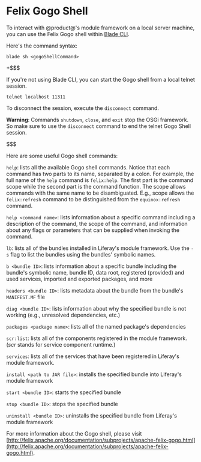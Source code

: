 # Felix Gogo Shell [](id=using-the-felix-gogo-shell)

To interact with @product@'s module framework on a local server machine, you can
use the Felix Gogo shell within [Blade CLI](/develop/tutorials/-/knowledge_base/7-0/blade-cli).

Here's the command syntax:

    blade sh <gogoShellCommand>

+$$$

If you're not using Blade CLI, you can start the Gogo shell from a local telnet
session. 

    telnet localhost 11311

To disconnect the session, execute the `disconnect` command. 

**Warning**: Commands  `shutdown`, `close`, and `exit` stop the OSGi framework.
So make sure to use the `disconnect` command to end the telnet Gogo Shell
session. 

$$$

Here are some useful Gogo shell commands:

`help`: lists all the available Gogo shell commands. Notice that each command
has two parts to its name, separated by a colon. For example, the full name of
the `help` command is `felix:help`. The first part is the command scope while
the second part is the command function. The scope allows commands with the same
name to be disambiguated. E.g., scope allows the `felix:refresh` command to be
distinguished from the `equinox:refresh` command.

`help <command name>`: lists information about a specific command including a
description of the command, the scope of the command, and information about any
flags or parameters that can be supplied when invoking the command.

`lb`: lists all of the bundles installed in Liferay's module framework. Use
the `-s` flag to list the bundles using the bundles' symbolic names.

`b <bundle ID>`: lists information about a specific bundle including the
bundle's symbolic name, bundle ID, data root, registered (provided) and used
services, imported and exported packages, and more

`headers <bundle ID>`: lists metadata about the bundle from the bundle's
`MANIFEST.MF` file

`diag <bundle ID>`: lists information about why the specified bundle is not
working (e.g., unresolved dependencies, etc.)

`packages <package name>`: lists all of the named package's dependencies 

`scr:list`: lists all of the components registered in the module framework.
(*scr* stands for service component runtime.)

`services`: lists all of the services that have been registered in Liferay's
module framework.

`install <path to JAR file>`: installs the specified bundle into Liferay's
module framework

`start <bundle ID>`: starts the specified bundle

`stop <bundle ID>`: stops the specified bundle

`uninstall <bundle ID>`: uninstalls the specified bundle from Liferay's module
framework

For more information about the Gogo shell, please visit [http://felix.apache.org/documentation/subprojects/apache-felix-gogo.html](http://felix.apache.org/documentation/subprojects/apache-felix-gogo.html).

